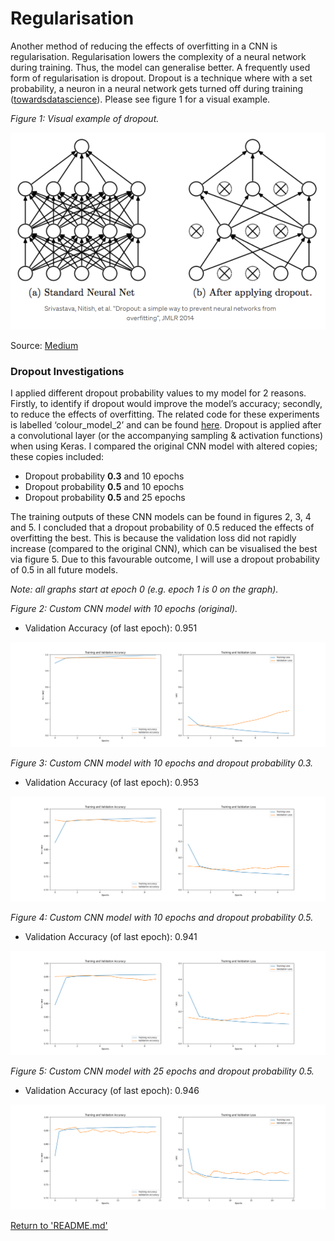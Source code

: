 # Regularisation
Another method of reducing the effects of overfitting in a CNN is regularisation. Regularisation lowers the complexity of a neural network during training. Thus, the model can generalise better. A frequently used form of regularisation is dropout. Dropout is a technique where with a set probability, a neuron in a neural network gets turned off during training ([towardsdatascience]( https://towardsdatascience.com/regularization-in-deep-learning-l1-l2-and-dropout-377e75acc036)). Please see figure 1 for a visual example.

*Figure 1: Visual example of dropout.*

![Dropout](imgs/dropout.png)

Source: [Medium](https://medium.com/@amarbudhiraja/https-medium-com-amarbudhiraja-learning-less-to-learn-better-dropout-in-deep-machine-learning-74334da4bfc5)

### Dropout Investigations
I applied different dropout probability values to my model for 2 reasons. Firstly, to identify if dropout would improve the model’s accuracy; secondly, to reduce the effects of overfitting. The related code for these experiments is labelled ‘colour_model_2’ and can be found [here](../../models/colour_model_2/colour_model_2.py). Dropout is applied after a convolutional layer (or the accompanying sampling & activation functions) when using Keras. I compared the original CNN model with altered copies; these copies included:

* Dropout probability **0.3** and 10 epochs
* Dropout probability **0.5** and 10 epochs
* Dropout probability **0.5** and 25 epochs

The training outputs of these CNN models can be found in figures 2, 3, 4 and 5. I concluded that a dropout probability of 0.5 reduced the effects of overfitting the best. This is because the validation loss did not rapidly increase (compared to the original CNN), which can be visualised the best via figure 5. Due to this favourable outcome, I will use a dropout probability of 0.5 in all future models.

*Note: all graphs start at epoch 0 (e.g. epoch 1 is 0 on the graph).*

*Figure 2: Custom CNN model with 10 epochs (original).*
* Validation Accuracy (of last epoch): 0.951

![Graph 1](/models/colour_model_2/epochs_10/colour_model_2_10e_graph_v1.png)

*Figure 3: Custom CNN model with 10 epochs and dropout probability 0.3.*
* Validation Accuracy (of last epoch): 0.953

![Graph 2](/models/colour_model_2/epochs_10_dropout_03/colour_model_2_10e_03d_graph_v2.png)

*Figure 4: Custom CNN model with 10 epochs and dropout probability 0.5.*
* Validation Accuracy (of last epoch): 0.941

![Graph 3](/models/colour_model_2/epochs_10_dropout_05/colour_model_2_10e_05d_graph_v2.png)

*Figure 5: Custom CNN model with 25 epochs and dropout probability 0.5.*
* Validation Accuracy (of last epoch): 0.946

![Graph 4](/models/colour_model_2/epochs_25_dropout_05/colour_model_2_25e_05d_graph_v2.png)

[Return to 'README.md'](../../README.md)
